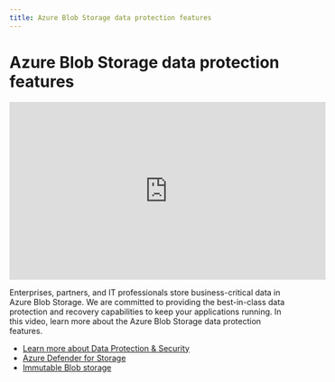 ```yaml
---
title: Azure Blob Storage data protection features
---
```


# Azure Blob Storage data protection features

<iframe width="560" height="315" src="https://www.youtube.com/embed/K2nr8LTRttk" frameborder="0" allow="accelerometer; autoplay; clipboard-write; encrypted-media; gyroscope; picture-in-picture" allowfullscreen></iframe>

Enterprises, partners, and IT professionals store business-critical data in Azure Blob Storage. We are committed to providing the best-in-class data protection and recovery capabilities to keep your applications running. In this video, learn more about the Azure Blob Storage data protection features.

- [Learn more about Data Protection & Security](https://docs.microsoft.com/azure/storage/blobs/security-recommendations)
- [Azure Defender for Storage](https://docs.microsoft.com/azure/security-center/defender-for-storage-introduction)
- [Immutable Blob storage](https://docs.microsoft.com/azure/storage/blobs/storage-blob-immutable-storage)
